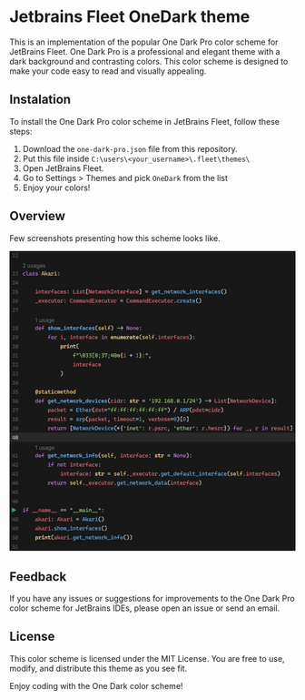 
# Jetbrains Fleet OneDark theme

This is an implementation of the popular One Dark Pro color scheme for JetBrains Fleet. One Dark Pro is a professional and elegant theme with a dark background and contrasting colors. This color scheme is designed to make your code easy to read and visually appealing.

## Instalation

To install the One Dark Pro color scheme in JetBrains Fleet, follow these steps:

1. Download the `one-dark-pro.json` file from this repository. 
2. Put this file inside `C:\users\<your_username>\.fleet\themes\`
3. Open JetBrains Fleet.
4. Go to Settings > Themes and pick `OneDark` from the list 
5. Enjoy your colors!

## Overview

Few screenshots presenting how this scheme looks like.

![OneDark example](example.png "OneDark example")

## Feedback
If you have any issues or suggestions for improvements to the One Dark Pro color scheme for JetBrains IDEs, please open an issue or send an email.

## License
This color scheme is licensed under the MIT License. You are free to use, modify, and distribute this theme as you see fit.

Enjoy coding with the One Dark color scheme!